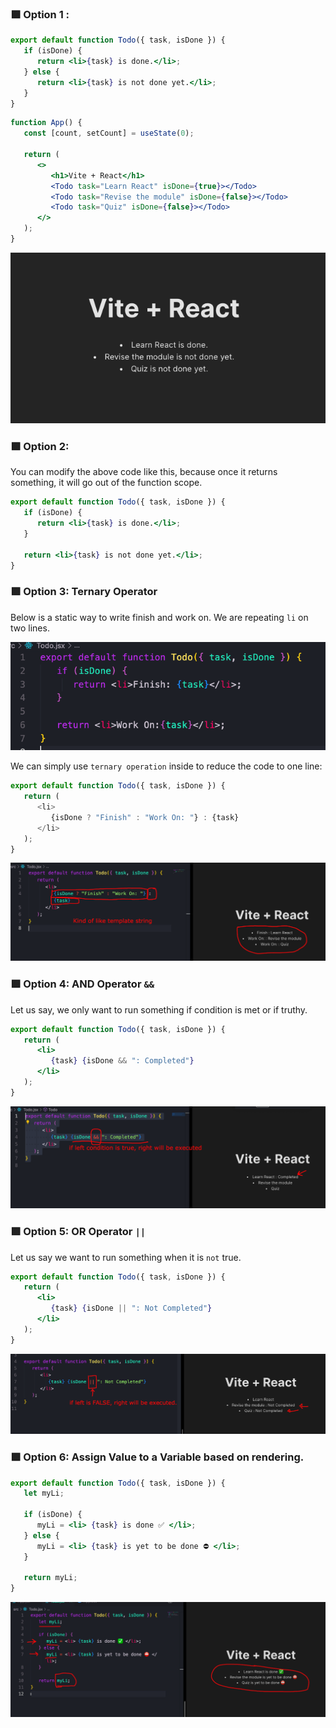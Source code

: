 ### 🟪 Option 1 :

```jsx
export default function Todo({ task, isDone }) {
   if (isDone) {
      return <li>{task} is done.</li>;
   } else {
      return <li>{task} is not done yet.</li>;
   }
}
```

```jsx
function App() {
   const [count, setCount] = useState(0);

   return (
      <>
         <h1>Vite + React</h1>
         <Todo task="Learn React" isDone={true}></Todo>
         <Todo task="Revise the module" isDone={false}></Todo>
         <Todo task="Quiz" isDone={false}></Todo>
      </>
   );
}
```

<img src="attachments/Pasted image 20240308012234.png">

### 🟪 Option 2:

You can modify the above code like this, because once it returns something, it will go out of the function scope.

```jsx
export default function Todo({ task, isDone }) {
   if (isDone) {
      return <li>{task} is done.</li>;
   }

   return <li>{task} is not done yet.</li>;
}
```

### 🟪 Option 3: Ternary Operator

Below is a static way to write finish and work on. We are repeating `li` on two lines.

<img src="attachments/Pasted image 20240308013956.png">

We can simply use `ternary operation` inside to reduce the code to one line:

```js
export default function Todo({ task, isDone }) {
   return (
      <li>
         {isDone ? "Finish" : "Work On: "} : {task}
      </li>
   );
}
```

<img src="attachments/Pasted image 20240308014642.png">

### 🟪 Option 4: AND Operator `&&`

Let us say, we only want to run something if condition is met or if truthy.

```jsx
export default function Todo({ task, isDone }) {
   return (
      <li>
         {task} {isDone && ": Completed"}
      </li>
   );
}
```

<img src="attachments/Pasted image 20240308021430.png">

### 🟪 Option 5: OR Operator `||`

Let us say we want to run something when it is `not` true.

```jsx
export default function Todo({ task, isDone }) {
   return (
      <li>
         {task} {isDone || ": Not Completed"}
      </li>
   );
}
```

<img src="attachments/Pasted image 20240308021910.png">

### 🟪 Option 6: Assign Value to a Variable based on rendering.

```jsx
export default function Todo({ task, isDone }) {
   let myLi;

   if (isDone) {
      myLi = <li> {task} is done ✅ </li>;
   } else {
      myLi = <li> {task} is yet to be done ⛔️ </li>;
   }

   return myLi;
}
```

<img src="attachments/Pasted image 20240308023624.png">
